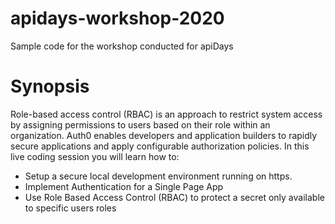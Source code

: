 # apidays-workshop-2020
Sample code for the workshop conducted for apiDays 

# Synopsis
Role-based access control (RBAC) is an approach to restrict system access by assigning permissions to users based on their role within an organization. Auth0 enables developers and application builders to rapidly secure applications and apply configurable authorization policies.
In this live coding session you will learn how to:
- Setup a secure local development environment running on https.
- Implement Authentication for a Single Page App
- Use Role Based Access Control (RBAC) to protect a secret only available to specific users roles
